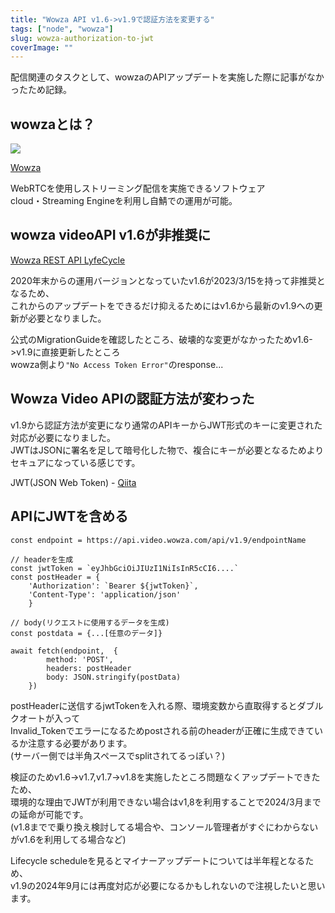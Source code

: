 ```yaml
---
title: "Wowza API v1.6->v1.9で認証方法を変更する"
tags: ["node", "wowza"]
slug: wowza-authorization-to-jwt
coverImage: ""
---
```


配信関連のタスクとして、wowzaのAPIアップデートを実施した際に記事がなかったため記録。

## wowzaとは？
![](/images/posts-image/2023-01-17.png)

[Wowza](https://wowza.dpsj.co.jp/)

WebRTCを使用しストリーミング配信を実施できるソフトウェア  
cloud・Streaming Engineを利用し自鯖での運用が可能。

## wowza videoAPI v1.6が非推奨に
[Wowza REST API LyfeCycle](https://www.wowza.com/docs/wowza-video-rest-api-lifecycle-management)

2020年末からの運用バージョンとなっていたv1.6が2023/3/15を持って非推奨となるため、  
これからのアップデートをできるだけ抑えるためにはv1.6から最新のv1.9への更新が必要となりました。

公式のMigrationGuideを確認したところ、破壊的な変更がなかったためv1.6->v1.9に直接更新したところ  
wowza側より`"No Access Token Error"`のresponse...

## Wowza Video APIの認証方法が変わった
v1.9から認証方法が変更になり通常のAPIキーからJWT形式のキーに変更された対応が必要になりました。  
JWTはJSONに署名を足して暗号化した物で、複合にキーが必要となるためよりセキュアになっている感じです。

JWT(JSON Web Token) - [Qiita](https://qiita.com/knaot0/items/8427918564400968bd2b)

## APIにJWTを含める
```
const endpoint = https://api.video.wowza.com/api/v1.9/endpointName

// headerを生成
const jwtToken = `eyJhbGciOiJIUzI1NiIsInR5cCI6....`
const postHeader = { 
    'Authorization': `Bearer ${jwtToken}`,
    'Content-Type': 'application/json'
    }

// body(リクエストに使用するデータを生成)
const postdata = {...[任意のデータ]}

await fetch(endpoint,  {
        method: 'POST',
        headers: postHeader
        body: JSON.stringify(postData)
    })

```

postHeaderに送信するjwtTokenを入れる際、環境変数から直取得するとダブルクオートが入って  
Invalid_Tokenでエラーになるためpostされる前のheaderが正確に生成できているか注意する必要があります。  
(サーバー側では半角スペースでsplitされてるっぽい？)

検証のためv1.6->v1.7,v1.7->v1.8を実施したところ問題なくアップデートできたため、  
環境的な理由でJWTが利用できない場合はv1,8を利用することで2024/3月までの延命が可能です。  
(v1.8までで乗り換え検討してる場合や、コンソール管理者がすぐにわからないがv1.6を利用してる場合など)

Lifecycle scheduleを見るとマイナーアップデートについては半年程となるため、  
v1.9の2024年9月には再度対応が必要になるかもしれないので注視したいと思います。


